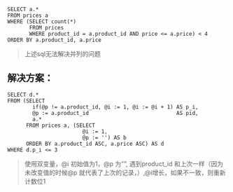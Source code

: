```mysql
SELECT a.*
FROM prices a
WHERE (SELECT count(*)
       FROM prices
       WHERE product_id = a.product_id AND price <= a.price) < 4
ORDER BY a.product_id, a.price
```

>上述sql无法解决并列的问题

## 解决方案：
```mysql
SELECT d.*
FROM (SELECT
        if(@p != a.product_id, @i := 1, @i := @i + 1) AS p_i,
        @p := a.product_id                            AS pid,
        a.*
      FROM prices a, (SELECT
                        @i := 1,
                        @p := '') AS b
      ORDER BY a.product_id ASC, a.price ASC) AS d
WHERE d.p_i <= 3
```

>使用双变量，@i 初始值为1，@p 为””, 遇到product_id 和上次一样（因为未改变值的时候@p 就代表了上次的记录，）,@i增长，如果不一致，则重新计数位1